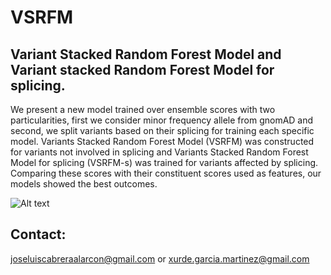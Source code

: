 # VSRFM
## Variant Stacked Random Forest Model and Variant stacked Random Forest Model for splicing.

We present a new model trained over ensemble scores with two particularities, first we consider minor frequency allele from gnomAD and second, we split variants based on their splicing for training each specific model. Variants Stacked Random Forest Model (VSRFM) was constructed for variants not involved in splicing and Variants Stacked Random Forest Model for splicing (VSRFM-s) was trained for variants affected by splicing. Comparing these scores with their constituent scores used as features, our models showed the best outcomes. 

![Alt text](https://github.com/Cabrera-alarcon/VSRFM/blob/VSRFM/Roc_curves.tiff?raw=true "Title")

## Contact: 
joseluiscabreraalarcon@gmail.com or xurde.garcia.martinez@gmail.com 

